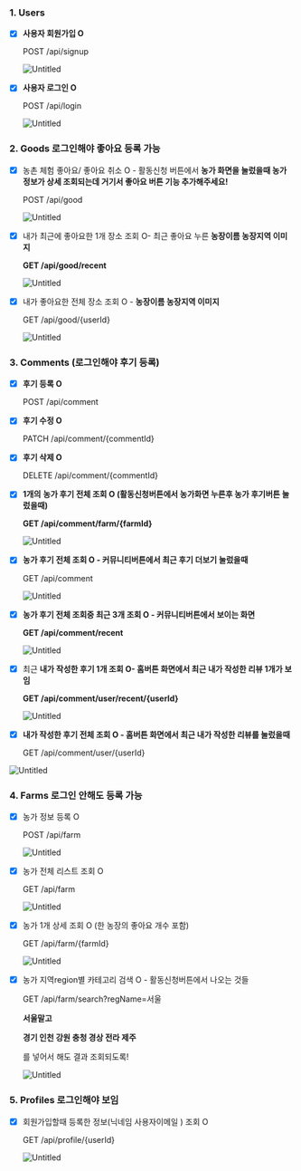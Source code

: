 ### 1. Users

- [x]  **사용자 회원가입 O**
    
    POST /api/signup
    
    ![Untitled](https://prod-files-secure.s3.us-west-2.amazonaws.com/803dc6ca-343e-4ac8-b2db-df0d84c29494/2a0dcdf6-23dc-4c92-9cfb-9496c65ccdf2/Untitled.png)
    
- [x]  **사용자 로그인 O**
    
    POST /api/login
    
    ![Untitled](https://prod-files-secure.s3.us-west-2.amazonaws.com/803dc6ca-343e-4ac8-b2db-df0d84c29494/4c58a1aa-4e61-4d33-ab5d-f47affaa7195/Untitled.png)
    

### 2. Goods 로그인해야 좋아요 등록 가능

- [x]  농촌 체험 좋아요/ 좋아요 취소  O  - 활동신청 버튼에서  **농가 화면을 눌렀을때 농가 정보가 상세 조회되는데 거기서 좋아요 버튼 기능 추가해주세요!**
    
    POST /api/good
    
    ![Untitled](https://prod-files-secure.s3.us-west-2.amazonaws.com/803dc6ca-343e-4ac8-b2db-df0d84c29494/cdca1b33-a00c-4379-a2f5-a848a22a737e/Untitled.png)
    
- [x]  내가 최근에 좋아요한 1개  장소 조회 O- 최근 좋아요 누른 **농장이름 농장지역 이미지**
    
    **GET /api/good/recent**
    
    ![Untitled](https://prod-files-secure.s3.us-west-2.amazonaws.com/803dc6ca-343e-4ac8-b2db-df0d84c29494/6dcaac03-dadf-48ce-8d1b-bcb6e627785b/Untitled.png)
    
- [x]  내가 좋아요한 전체 장소 조회 O -  **농장이름 농장지역 이미지**
    
    GET /api/good/{userId}
    
    ![Untitled](https://prod-files-secure.s3.us-west-2.amazonaws.com/803dc6ca-343e-4ac8-b2db-df0d84c29494/37f199f0-08d7-4765-8c11-b5dd6b7e41c7/Untitled.png)
    

### 3. Comments (로그인해야 후기 등록)

- [x]  **후기 등록 O**
    
    POST /api/comment
    
- [x]  **후기 수정 O**
    
    PATCH /api/comment/{commentId}
    
- [x]  **후기 삭제 O**
    
    DELETE /api/comment/{commentId}
    
- [x]  **1개의** **농가 후기 전체 조회 O  (활동신청버튼에서 농가화면 누른후 농가 후기버튼 눌렀을때)**
    
    **GET /api/comment/farm/{farmId}**
    
    ![Untitled](https://prod-files-secure.s3.us-west-2.amazonaws.com/803dc6ca-343e-4ac8-b2db-df0d84c29494/259ad0af-56e6-42c7-936b-c8c6285bd145/Untitled.png)
    
- [x]  **농가 후기 전체 조회 O - 커뮤니티버튼에서 최근 후기 더보기 눌렀을때**
    
    GET /api/comment
    
    ![Untitled](https://prod-files-secure.s3.us-west-2.amazonaws.com/803dc6ca-343e-4ac8-b2db-df0d84c29494/40861c06-4ff6-4f66-ae54-33014ffeb5ce/Untitled.png)
    
- [x]  **농가 후기 전체 조회중 최근 3개 조회 O - 커뮤니티버튼에서 보이는 화면**
    
    **GET /api/comment/recent**
    
    ![Untitled](https://prod-files-secure.s3.us-west-2.amazonaws.com/803dc6ca-343e-4ac8-b2db-df0d84c29494/ca419f40-91b4-4fe8-bd60-f321dcca662d/Untitled.png)
    
- [x]  최근 **내가 작성한 후기 1개 조회 O- 홈버튼 화면에서 최근 내가 작성한 리뷰 1개가 보임**
    
    **GET /api/comment/user/recent/{userId}**
    
    ![Untitled](https://prod-files-secure.s3.us-west-2.amazonaws.com/803dc6ca-343e-4ac8-b2db-df0d84c29494/7fba0dd1-65ec-4034-bf67-953c65b2d13a/Untitled.png)
    
- [x]  **내가 작성한 후기 전체 조회 O - 홈버튼 화면에서 최근 내가 작성한 리뷰를 눌렀을때**
    
    GET /api/comment/user/{userId}
    

![Untitled](https://prod-files-secure.s3.us-west-2.amazonaws.com/803dc6ca-343e-4ac8-b2db-df0d84c29494/1d307dd1-a917-4924-a76d-f65f006b1bc0/Untitled.png)

### 4. Farms 로그인 안해도 등록 가능

- [x]  농가 정보 등록 O
    
    POST /api/farm
    
    ![Untitled](https://prod-files-secure.s3.us-west-2.amazonaws.com/803dc6ca-343e-4ac8-b2db-df0d84c29494/3e38a501-866b-45f8-a922-4934b394406a/Untitled.png)
    
- [x]  농가 전체 리스트 조회 O
    
    GET /api/farm
    
    ![Untitled](https://prod-files-secure.s3.us-west-2.amazonaws.com/803dc6ca-343e-4ac8-b2db-df0d84c29494/512fd720-ab01-4539-bc51-20ad33705cf9/Untitled.png)
    
- [x]  농가 1개 상세 조회 O (한 농장의 좋아요 개수 포함)
    
    GET /api/farm/{farmId}
    
    ![Untitled](https://prod-files-secure.s3.us-west-2.amazonaws.com/803dc6ca-343e-4ac8-b2db-df0d84c29494/e0063504-3d0f-4a98-b041-1465f6a19c4d/Untitled.png)
    

- [x]  농가 지역region별  카테고리 검색 O - 활동신청버튼에서 나오는 것들
    
     GET /api/farm/search?regName=서울
    
    **서울말고**
    
    **경기 인천 강원 충청 경상 전라 제주**
    
    를 넣어서 해도 결과 조회되도록!
    
    ![Untitled](https://prod-files-secure.s3.us-west-2.amazonaws.com/803dc6ca-343e-4ac8-b2db-df0d84c29494/f2ada0cb-1456-4509-8795-82809f083e02/Untitled.png)
    

### 5. Profiles 로그인해야 보임

- [x]  회원가입할때 등록한 정보(닉네임 사용자이메일 ) 조회 O
    
    GET /api/profile/{userId}
    
    ![Untitled](https://prod-files-secure.s3.us-west-2.amazonaws.com/803dc6ca-343e-4ac8-b2db-df0d84c29494/fbf7aa9e-b7cc-42b0-b6e0-bba3697bfdcd/Untitled.png)
